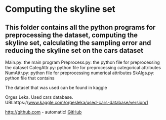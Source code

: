 # Computing the skyline set 
## This folder contains all the python programs for preprocessing the dataset, computing the skyline set, calculating the sampling error and reducing the skyline set on the cars dataset

Main.py: the main program
Preprocess.py: the python file for preprocessing the dataset
CategAttr.py:  python file for preprocessing categorical attributes
NumAttr.py: python file for preprocessing numerical attributes
SkAlgs.py: python file that contains

The dataset that was used can be found in kaggle

Orges Leka. Used cars database. URLhttps://www.kaggle.com/orgesleka/used-cars-database/version/1

http://github.com - automatic!
[GitHub](http://github.com)
